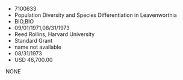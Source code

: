 * 7100633
* Population Diversity and Species Differentiation in         Leavenworthia
* BIO,BIO
* 09/01/1971,08/31/1973
* Reed Rollins, Harvard University
* Standard Grant
*   name not available
* 08/31/1973
* USD 46,700.00

NONE